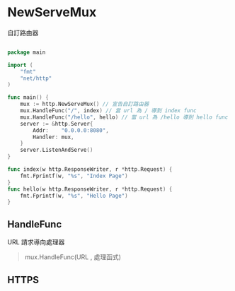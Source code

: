 # NewServeMux

自訂路由器

```go

package main

import (
	"fmt"
	"net/http"
)

func main() {
	mux := http.NewServeMux() // 宣告自訂路由器
	mux.HandleFunc("/", index) // 當 url 為 / 導到 index func
	mux.HandleFunc("/hello", hello) // 當 url 為 /hello 導到 hello func
	server := &http.Server{
		Addr:    "0.0.0.0:8080",
		Handler: mux,
	}
	server.ListenAndServe()
}

func index(w http.ResponseWriter, r *http.Request) {
	fmt.Fprintf(w, "%s", "Index Page")
}
func hello(w http.ResponseWriter, r *http.Request) {
	fmt.Fprintf(w, "%s", "Hello Page")
}


```

## HandleFunc

URL 請求導向處理器

> mux.HandleFunc(URL , 處理函式)

## HTTPS